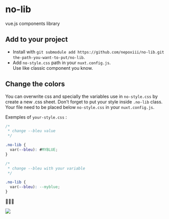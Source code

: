 # no-lib
vue.js components library

## Add to your project
- Install with `git submodule add https://github.com/nepoxiii/no-lib.git the-path-you-want-to-put/no-lib`.  
- Add `no-style.css` path in your `nuxt.config.js`.  
Use like classic component you know.

## Change the colors
You can overwrite css and specially the variables use in `no-style.css` by create a new .css sheet.
Don't forget to put your style inside `.no-lib` class. Your file need to be placed below `no-style.css` in your `nuxt.config.js`.

Exemples of `your-style.css` :
```css
/*
 * change --bleu value
 */

.no-lib {
  var(--bleu): #MYBLUE;
}
```
```css
/*
 * change --bleu with your variable
 */

.no-lib {
  var(--bleu): --myblue;
}
```

🧙🧚‍♀️

[![](https://src.nepo.fr/illustration-0.jpg)](https://www.instagram.com/nepo_website)
